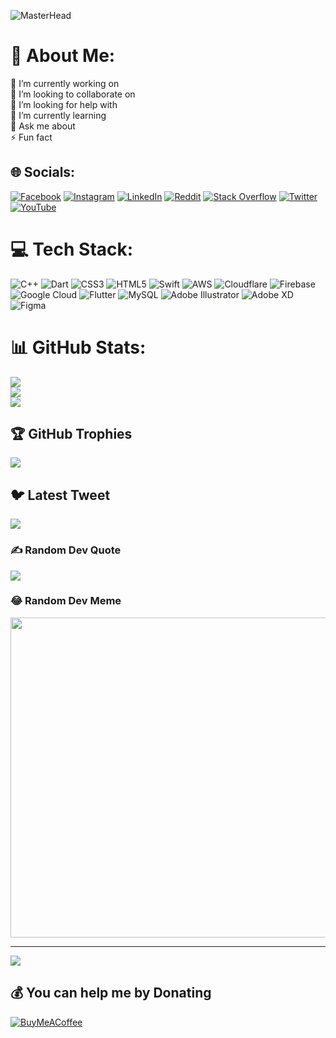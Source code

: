 ![MasterHead](https://i.ibb.co/PzMJ0jW/313902078-634255444887454-5947256805127212948-n.jpg)
# 💫 About Me:
🔭 I’m currently working on<br>👯 I’m looking to collaborate on<br>🤝 I’m looking for help with<br>🌱 I’m currently learning<br>💬 Ask me about<br>⚡ Fun fact


## 🌐 Socials:
[![Facebook](https://img.shields.io/badge/Facebook-%231877F2.svg?logo=Facebook&logoColor=white)](https://facebook.com/no.name.virus) [![Instagram](https://img.shields.io/badge/Instagram-%23E4405F.svg?logo=Instagram&logoColor=white)](https://instagram.com/shirajul_dev) [![LinkedIn](https://img.shields.io/badge/LinkedIn-%230077B5.svg?logo=linkedin&logoColor=white)](https://linkedin.com/in/md-shirajul-islam) [![Reddit](https://img.shields.io/badge/Reddit-%23FF4500.svg?logo=Reddit&logoColor=white)](https://reddit.com/user/nnvcoders) [![Stack Overflow](https://img.shields.io/badge/-Stackoverflow-FE7A16?logo=stack-overflow&logoColor=white)](https://stackoverflow.com/users/18207011) [![Twitter](https://img.shields.io/badge/Twitter-%231DA1F2.svg?logo=Twitter&logoColor=white)](https://twitter.com/shirajul_dev) [![YouTube](https://img.shields.io/badge/YouTube-%23FF0000.svg?logo=YouTube&logoColor=white)](https://youtube.com/@UCuBZ6d66p4VWRF5mjltFyEw) 

# 💻 Tech Stack:
![C++](https://img.shields.io/badge/c++-%2300599C.svg?style=flat&logo=c%2B%2B&logoColor=white) ![Dart](https://img.shields.io/badge/dart-%230175C2.svg?style=flat&logo=dart&logoColor=white) ![CSS3](https://img.shields.io/badge/css3-%231572B6.svg?style=flat&logo=css3&logoColor=white) ![HTML5](https://img.shields.io/badge/html5-%23E34F26.svg?style=flat&logo=html5&logoColor=white) ![Swift](https://img.shields.io/badge/swift-F54A2A?style=flat&logo=swift&logoColor=white) ![AWS](https://img.shields.io/badge/AWS-%23FF9900.svg?style=flat&logo=amazon-aws&logoColor=white) ![Cloudflare](https://img.shields.io/badge/Cloudflare-F38020?style=flat&logo=Cloudflare&logoColor=white) ![Firebase](https://img.shields.io/badge/firebase-%23039BE5.svg?style=flat&logo=firebase) ![Google Cloud](https://img.shields.io/badge/Google%20Cloud-%234285F4.svg?style=flat&logo=google-cloud&logoColor=white) ![Flutter](https://img.shields.io/badge/Flutter-%2302569B.svg?style=flat&logo=Flutter&logoColor=white) ![MySQL](https://img.shields.io/badge/mysql-%2300f.svg?style=flat&logo=mysql&logoColor=white) ![Adobe Illustrator](https://img.shields.io/badge/adobeillustrator-%23FF9A00.svg?style=flat&logo=adobeillustrator&logoColor=white) ![Adobe XD](https://img.shields.io/badge/Adobe%20XD-470137?style=flat&logo=Adobe%20XD&logoColor=#FF61F6) 	![Figma](https://img.shields.io/badge/figma-%23F24E1E.svg?style=flat&logo=figma&logoColor=white)
# 📊 GitHub Stats:
![](https://github-readme-stats.vercel.app/api?username=nnvcoders&theme=dark&hide_border=false&include_all_commits=true&count_private=true)<br/>
![](https://github-readme-streak-stats.herokuapp.com/?user=nnvcoders&theme=dark&hide_border=false)<br/>
![](https://github-readme-stats.vercel.app/api/top-langs/?username=nnvcoders&theme=dark&hide_border=false&include_all_commits=true&count_private=true&layout=compact)

## 🏆 GitHub Trophies
![](https://github-profile-trophy.vercel.app/?username=nnvcoders&theme=discord&no-frame=false&no-bg=true&margin-w=4)

## 🐦 Latest Tweet
[![](https://gtce.itsvg.in/api?username=shirajul_dev)](https://github.com/VishwaGauravIn/github-twitter-card-embed)

### ✍️ Random Dev Quote
![](https://quotes-github-readme.vercel.app/api?type=horizontal&theme=merko)

### 😂 Random Dev Meme
<img src="https://random-memer.herokuapp.com/" width="512px"/>

---
[![](https://visitcount.itsvg.in/api?id=nnvcoders&icon=2&color=8)](https://visitcount.itsvg.in)

  ## 💰 You can help me by Donating
  [![BuyMeACoffee](https://img.shields.io/badge/Buy%20Me%20a%20Coffee-ffdd00?style=for-the-badge&logo=buy-me-a-coffee&logoColor=black)](https://buymeacoffee.com/nnvcoders) 

  
<!-- Proudly created with GPRM ( https://gprm.itsvg.in ) -->

